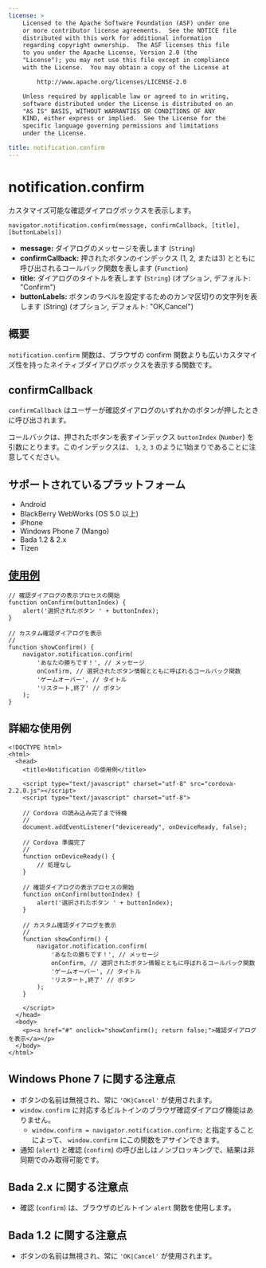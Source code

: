 ```yaml
---
license: >
    Licensed to the Apache Software Foundation (ASF) under one
    or more contributor license agreements.  See the NOTICE file
    distributed with this work for additional information
    regarding copyright ownership.  The ASF licenses this file
    to you under the Apache License, Version 2.0 (the
    "License"); you may not use this file except in compliance
    with the License.  You may obtain a copy of the License at

        http://www.apache.org/licenses/LICENSE-2.0

    Unless required by applicable law or agreed to in writing,
    software distributed under the License is distributed on an
    "AS IS" BASIS, WITHOUT WARRANTIES OR CONDITIONS OF ANY
    KIND, either express or implied.  See the License for the
    specific language governing permissions and limitations
    under the License.

title: notification.confirm
---
```


notification.confirm
====================

カスタマイズ可能な確認ダイアログボックスを表示します。

    navigator.notification.confirm(message, confirmCallback, [title], [buttonLabels])

- __message:__ ダイアログのメッセージを表します (`String`)
- __confirmCallback:__ 押されたボタンのインデックス (1, 2, または3) とともに呼び出されるコールバック関数を表します (`Function`)
- __title:__ ダイアログのタイトルを表します (`String`) (オプション, デフォルト: "Confirm")
- __buttonLabels:__ ボタンのラベルを設定するためのカンマ区切りの文字列を表します (String) (オプション, デフォルト: "OK,Cancel")

概要
-----------

`notification.confirm` 関数は、ブラウザの confirm 関数よりも広いカスタマイズ性を持ったネイティブダイアログボックスを表示する関数です。

confirmCallback
---------------

`confirmCallback` はユーザーが確認ダイアログのいずれかのボタンが押したときに呼び出されます。

コールバックは、押されたボタンを表すインデックス `buttonIndex` (`Number`) を引数にとります。このインデックスは、 `1`, `2`, `3` のように1始まりであることに注意してください。


サポートされているプラットフォーム
-------------------

- Android
- BlackBerry WebWorks (OS 5.0 以上)
- iPhone
- Windows Phone 7 (Mango)
- Bada 1.2 & 2.x
- Tizen

[使用例](../storage/storage.opendatabase.html)
-------------

    // 確認ダイアログの表示プロセスの開始
    function onConfirm(buttonIndex) {
        alert('選択されたボタン ' + buttonIndex);
    }

    // カスタム確認ダイアログを表示
    //
    function showConfirm() {
        navigator.notification.confirm(
            'あなたの勝ちです！', // メッセージ
            onConfirm, // 選択されたボタン情報とともに呼ばれるコールバック関数
            'ゲームオーバー', // タイトル
            'リスタート,終了' // ボタン
        );
    }

詳細な使用例
------------

    <!DOCTYPE html>
    <html>
      <head>
        <title>Notification の使用例</title>

        <script type="text/javascript" charset="utf-8" src="cordova-2.2.0.js"></script>
        <script type="text/javascript" charset="utf-8">

        // Cordova の読み込み完了まで待機
        //
        document.addEventListener("deviceready", onDeviceReady, false);

        // Cordova 準備完了
        //
        function onDeviceReady() {
            // 処理なし
        }

        // 確認ダイアログの表示プロセスの開始
        function onConfirm(buttonIndex) {
            alert('選択されたボタン ' + buttonIndex);
        }

        // カスタム確認ダイアログを表示
        //
        function showConfirm() {
            navigator.notification.confirm(
                'あなたの勝ちです！', // メッセージ
                onConfirm, // 選択されたボタン情報とともに呼ばれるコールバック関数
                'ゲームオーバー', // タイトル
                'リスタート,終了' // ボタン
            );
        }

        </script>
      </head>
      <body>
        <p><a href="#" onclick="showConfirm(); return false;">確認ダイアログを表示</a></p>
      </body>
    </html>

Windows Phone 7 に関する注意点
----------------------

- ボタンの名前は無視され、常に `'OK|Cancel'` が使用されます。
- `window.confirm` に対応するビルトインのブラウザ確認ダイアログ機能はありません。
    - `window.confirm = navigator.notification.confirm;` と指定することによって、 `window.confirm` にこの関数をアサインできます。
- 通知 (`alert`) と確認 (`confirm`) の呼び出しはノンブロッキングで、結果は非同期でのみ取得可能です。

Bada 2.x に関する注意点
---------------

- 確認 (`confirm`) は、ブラウザのビルトイン `alert` 関数を使用します。

Bada 1.2 に関する注意点
---------------

- ボタンの名前は無視され、常に `'OK|Cancel'` が使用されます。
